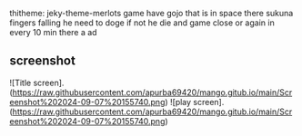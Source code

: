 thitheme: jeky-theme-merlots 
game have gojo that is in space there sukuna fingers falling he need to doge 
if not he die and 
game close or again in every 10 min there a ad
## screenshot
 ![Title screen].(https://raw.githubusercontent.com/apurba69420/mango.gitub.io/main/Screenshot%202024-09-07%20155740.png)
 ![play screen].(https://raw.githubusercontent.com/apurba69420/mango.gitub.io/main/Screenshot%202024-09-07%20155740.png)


